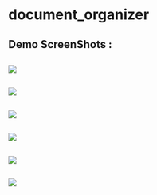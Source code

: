 # document_organizer

## Demo ScreenShots : 

## ![](https://github.com/MohammadFahadAlam/SimpleTODOapp/blob/main/demo/sc1.jpg)
## ![](https://github.com/MohammadFahadAlam/SimpleTODOapp/blob/main/demo/sc2.jpg)
## ![](https://github.com/MohammadFahadAlam/SimpleTODOapp/blob/main/demo/sc3.jpg)
## ![](https://github.com/MohammadFahadAlam/SimpleTODOapp/blob/main/demo/sc4.jpg)
## ![](https://github.com/MohammadFahadAlam/SimpleTODOapp/blob/main/demo/sc5.jpg)
## ![](https://github.com/MohammadFahadAlam/SimpleTODOapp/blob/main/demo/sc6.jpg)
